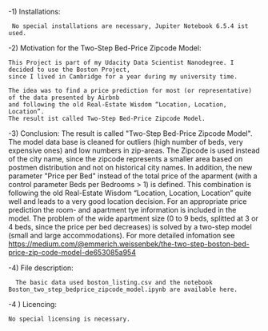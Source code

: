 -1) Installations:

     No special installations are necessary, Jupiter Notebook 6.5.4 ist used.

-2) Motivation for the Two-Step Bed-Price Zipcode Model:

    This Project is part of my Udacity Data Scientist Nanodegree. I decided to use the Boston Project, 
    since I lived in Cambridge for a year during my university time.
    
    The idea was to find a price prediction for most (or representative) of the data presented by Airbnb
    and following the old Real-Estate Wisdom “Location, Location, Location”. 
    The result ist called Two-Step Bed-Price Zipcode Model.
    
-3) Conclusion:
    The result is called "Two-Step Bed-Price Zipcode Model". 
    The model data base is cleaned for outliers (high number of beds, very expensive ones) and low numbers in zip-areas.
    The Zipcode is used instead of the city name, 
    since the zipcode represents a smaller area based on postmen distribution and not on historical city names.
    In addition, the new parameter "Price per Bed" instead of the total price of the aparment (with a control parameter Beds per Bedrooms > 1) is defined.
    This combination is following the old Real-Estate Wisdom “Location, Location, Location” quite well and leads to a very good location decision.
    For an appropriate  price prediction the room- and apartment tye information is included in the model. 
    The problem of the wide apartment size (0 to 9 beds, splitted at 3 or 4 beds, since the price per bed decreases) is solved by a two-step model (small and large accommodations). 
    For more detailed infomation see
    https://medium.com/@emmerich.weissenbek/the-two-step-boston-bed-price-zip-code-model-de653085a954
  
-4) File description:
  
      The basic data used boston_listing.csv and the notebook Boston_two_step_bedprice_zipcode_model.ipynb are available here.

-4 ) Licencing:
  
    No special licensing is necessary.


  

<!---
emmerich66/emmerich66 is a ✨ special ✨ repository because its `README.md` (this file) appears on your GitHub profile.
You can click the Preview link to take a look at your changes.
--->
